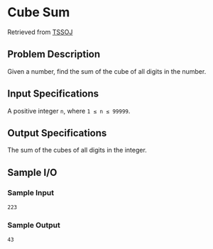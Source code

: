 # Cube Sum
Retrieved from [TSSOJ](https://tssoj.ca/)

## Problem Description
Given a number, find the sum of the cube of all digits in the number.

## Input Specifications
A positive integer `n`, where `1 ≤ n ≤ 99999`.

## Output Specifications
The sum of the cubes of all digits in the integer.

## Sample I/O

### Sample Input
`223`

### Sample Output
`43`
